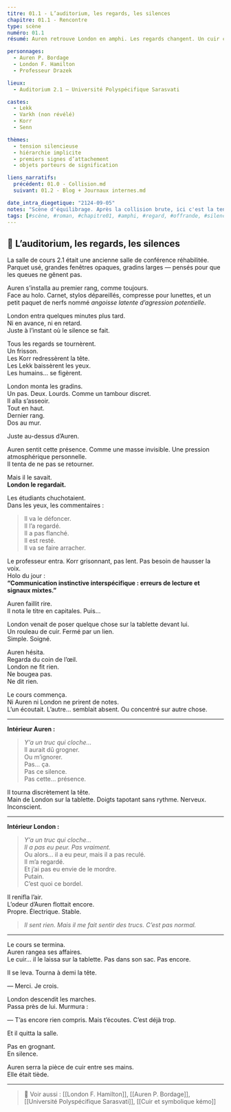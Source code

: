 ```yaml
---
titre: 01.1 - L’auditorium, les regards, les silences
chapitre: 01.1 - Rencontre
type: scène
numéro: 01.1
résumé: Auren retrouve London en amphi. Les regards changent. Un cuir change de mains.

personnages:
  - Auren P. Bordage
  - London F. Hamilton
  - Professeur Drazek

lieux:
  - Auditorium 2.1 — Université Polyspécifique Sarasvati

castes:
  - Lekk
  - Varkh (non révélé)
  - Korr
  - Senn

thèmes:
  - tension silencieuse
  - hiérarchie implicite
  - premiers signes d’attachement
  - objets porteurs de signification

liens_narratifs:
  précédent: 01.0 - Collision.md
  suivant: 01.2 - Blog + Journaux internes.md

date_intra_diegetique: "2124-09-05"
notes: "Scène d'équilibrage. Après la collision brute, ici c'est la tension qui s’installe dans les gestes, les regards, les silences. Le cuir posé est un acte fondateur, presque totémique."
tags: [#scène, #roman, #chapitre01, #amphi, #regard, #offrande, #silence, #Lupus]
---
```


## 📝 L’auditorium, les regards, les silences

La salle de cours 2.1 était une ancienne salle de conférence réhabilitée.  
Parquet usé, grandes fenêtres opaques, gradins larges — pensés pour que les queues ne gênent pas.

Auren s’installa au premier rang, comme toujours.  
Face au holo. Carnet, stylos dépareillés, compresse pour lunettes, et un petit paquet de nerfs nommé *angoisse latente d’agression potentielle*.

London entra quelques minutes plus tard.  
Ni en avance, ni en retard.  
Juste à l’instant où le silence se fait.

Tous les regards se tournèrent.  
Un frisson.  
Les Korr redressèrent la tête.  
Les Lekk baissèrent les yeux.  
Les humains… se figèrent.

London monta les gradins.  
Un pas. Deux. Lourds. Comme un tambour discret.  
Il alla s’asseoir.  
Tout en haut.  
Dernier rang.  
Dos au mur.

Juste au-dessus d’Auren.

Auren sentit cette présence. Comme une masse invisible. Une pression atmosphérique personnelle.  
Il tenta de ne pas se retourner.

Mais il le savait.  
**London le regardait.**

Les étudiants chuchotaient.  
Dans les yeux, les commentaires :

> Il va le défoncer.  
> Il l’a regardé.  
> Il a pas flanché.  
> Il est resté.  
> Il va se faire arracher.

Le professeur entra. Korr grisonnant, pas lent. Pas besoin de hausser la voix.  
Holo du jour :  
**“Communication instinctive interspécifique : erreurs de lecture et signaux mixtes.”**

Auren faillit rire.  
Il nota le titre en capitales. Puis…

London venait de poser quelque chose sur la tablette devant lui.  
Un rouleau de cuir. Fermé par un lien.  
Simple. Soigné.

Auren hésita.  
Regarda du coin de l’œil.  
London ne fit rien.  
Ne bougea pas.  
Ne dit rien.

Le cours commença.  
Ni Auren ni London ne prirent de notes.  
L’un écoutait. L’autre… semblait absent. Ou concentré sur autre chose.

---

**Intérieur Auren :**

> *Y’a un truc qui cloche…*  
> Il aurait dû grogner.  
> Ou m’ignorer.  
> Pas… ça.  
> Pas ce silence.  
> Pas cette… présence.

Il tourna discrètement la tête.  
Main de London sur la tablette. Doigts tapotant sans rythme. Nerveux. Inconscient.

---

**Intérieur London :**

>  *Y’a un truc qui cloche…*  
> *Il a pas eu peur. Pas vraiment.*  
> Ou alors… il a eu peur, mais il a pas reculé.  
> Il m’a regardé.  
> Et j’ai pas eu envie de le mordre.  
> Putain.  
> C’est quoi ce bordel.

Il renifla l’air.  
L’odeur d’Auren flottait encore.  
Propre. Électrique. Stable.

> *Il sent rien. Mais il me fait sentir des trucs. C’est pas normal.*

---

Le cours se termina.  
Auren rangea ses affaires.  
Le cuir… il le laissa sur la tablette. Pas dans son sac. Pas encore.

Il se leva. Tourna à demi la tête.

— Merci. Je crois.

London descendit les marches.  
Passa près de lui. Murmura :

— T’as encore rien compris. Mais t’écoutes. C’est déjà trop.

Et il quitta la salle.

Pas en grognant.  
En silence.

Auren serra la pièce de cuir entre ses mains.  
Elle était tiède.

---

> 🔗 Voir aussi : [[London F. Hamilton]], [[Auren P. Bordage]], [[Université Polyspécifique Sarasvati]], [[Cuir et symbolique kémo]]
